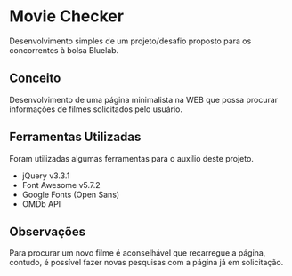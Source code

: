 # Movie Checker
Desenvolvimento simples de um projeto/desafio proposto para os concorrentes à bolsa Bluelab.

## Conceito
Desenvolvimento de uma página minimalista na WEB que possa procurar informações de filmes solicitados pelo usuário.

## Ferramentas Utilizadas
Foram utilizadas algumas ferramentas para o auxilio deste projeto.
- jQuery v3.3.1
- Font Awesome v5.7.2
- Google Fonts (Open Sans)
- OMDb API

## Observações
Para procurar um novo filme é aconselhável que recarregue a página, contudo, é possível fazer novas pesquisas com a página já em solicitação.
